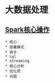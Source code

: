 # 大数据处理

## [Spark核心操作](./spark)
    * 核心
    * 部署模式
    * 转子
    * sql
    * streaming
    * 核心分析
    * 优化项
    * 问题




